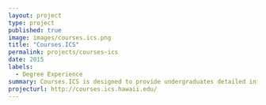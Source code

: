 ```yaml
---
layout: project
type: project
published: true
image: images/courses.ics.png
title: "Courses.ICS"
permalink: projects/courses-ics
date: 2015
labels:
  - Degree Experience
summary: Courses.ICS is designed to provide undergraduates detailed information about our curriculum and to facilitate review of material later in their degree experience.
projecturl: http://courses.ics.hawaii.edu/
---
```


